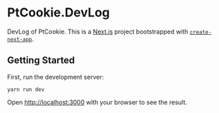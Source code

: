 # PtCookie.DevLog

DevLog of PtCookie.
This is a [Next.js](https://nextjs.org/) project bootstrapped with [`create-next-app`](https://github.com/vercel/next.js/tree/canary/packages/create-next-app).

## Getting Started

First, run the development server:

```shell
yarn run dev
```

Open [http://localhost:3000](http://localhost:3000) with your browser to see the result.
